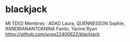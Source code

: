# blackjack
MI TD02
Membres : ADAO Laura, QUENNESSON Sophie, RANDRIANANTOANINA Fanilo, Yacine Ryan
https://github.com/uvsq22400622/blackjack
